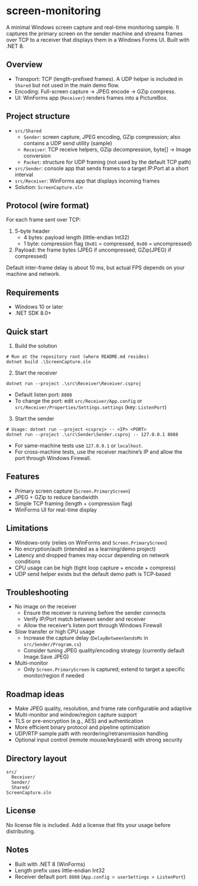 # screen-monitoring

A minimal Windows screen capture and real-time monitoring sample. It captures the primary screen on the sender machine and streams frames over TCP to a receiver that displays them in a Windows Forms UI. Built with .NET 8.

## Overview

- Transport: TCP (length-prefixed frames). A UDP helper is included in `Shared` but not used in the main demo flow.
- Encoding: Full-screen capture → JPEG encode → GZip compress.
- UI: WinForms app (`Receiver`) renders frames into a PictureBox.

## Project structure

- `src/Shared`
  - `Sender`: screen capture, JPEG encoding, GZip compression; also contains a UDP send utility (sample)
  - `Receiver`: TCP receive helpers, GZip decompression, byte[] → Image conversion
  - `Packet`: structure for UDP framing (not used by the default TCP path)
- `src/Sender`: console app that sends frames to a target IP:Port at a short interval
- `src/Receiver`: WinForms app that displays incoming frames
- Solution: `ScreenCapture.sln`

## Protocol (wire format)

For each frame sent over TCP:

1) 5-byte header
   - 4 bytes: payload length (little-endian Int32)
   - 1 byte: compression flag (`0x01` = compressed, `0x00` = uncompressed)
2) Payload: the frame bytes (JPEG if uncompressed; GZip(JPEG) if compressed)

Default inter-frame delay is about 10 ms, but actual FPS depends on your machine and network.

## Requirements

- Windows 10 or later
- .NET SDK 8.0+

## Quick start

1) Build the solution

```pwsh
# Run at the repository root (where README.md resides)
dotnet build .\ScreenCapture.sln
```

2) Start the receiver

```pwsh
dotnet run --project .\src\Receiver\Receiver.csproj
```

- Default listen port: `8088`
- To change the port: edit `src/Receiver/App.config` or `src/Receiver/Properties/Settings.settings` (key: `ListenPort`)

3) Start the sender

```pwsh
# Usage: dotnet run --project <csproj> -- <IP> <PORT>
dotnet run --project .\src\Sender\Sender.csproj -- 127.0.0.1 8088
```

- For same-machine tests use `127.0.0.1` or `localhost`.
- For cross-machine tests, use the receiver machine’s IP and allow the port through Windows Firewall.

## Features

- Primary screen capture (`Screen.PrimaryScreen`)
- JPEG + GZip to reduce bandwidth
- Simple TCP framing (length + compression flag)
- WinForms UI for real-time display

## Limitations

- Windows-only (relies on WinForms and `Screen.PrimaryScreen`)
- No encryption/auth (intended as a learning/demo project)
- Latency and dropped frames may occur depending on network conditions
- CPU usage can be high (tight loop capture + encode + compress)
- UDP send helper exists but the default demo path is TCP-based

## Troubleshooting

- No image on the receiver
  - Ensure the receiver is running before the sender connects
  - Verify IP/Port match between sender and receiver
  - Allow the receiver’s listen port through Windows Firewall
- Slow transfer or high CPU usage
  - Increase the capture delay (`DelayBetweenSendsMs` in `src/Sender/Program.cs`)
  - Consider tuning JPEG quality/encoding strategy (currently default Image.Save JPEG)
- Multi-monitor
  - Only `Screen.PrimaryScreen` is captured; extend to target a specific monitor/region if needed

## Roadmap ideas

- Make JPEG quality, resolution, and frame rate configurable and adaptive
- Multi-monitor and window/region capture support
- TLS or pre-encryption (e.g., AES) and authentication
- More efficient binary protocol and pipeline optimization
- UDP/RTP sample path with reordering/retransmission handling
- Optional input control (remote mouse/keyboard) with strong security

## Directory layout

```
src/
  Receiver/
  Sender/
  Shared/
ScreenCapture.sln
```

## License

No license file is included. Add a license that fits your usage before distributing.

## Notes

- Built with .NET 8 (WinForms)
- Length prefix uses little-endian Int32
- Receiver default port: `8088` (`App.config > userSettings > ListenPort`)

